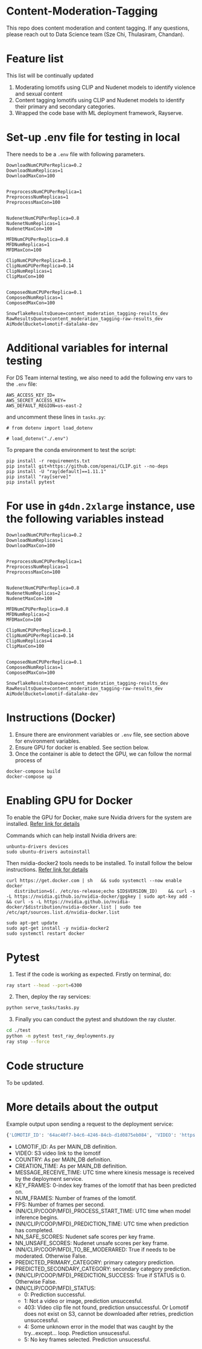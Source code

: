 # Content-Moderation-Tagging
This repo does content moderation and content tagging. If any questions, please reach out to Data Science team (Sze Chi, Thulasiram, Chandan).

# Feature list
This list will be continually updated
1) Moderating lomotifs using CLIP and Nudenet models to identify violence and sexual content
2) Content tagging lomotifs using CLIP and Nudenet models to identify their primary and secondary categories.
3) Wrapped the code base with ML deployment framework, Rayserve.


# Set-up .env file for testing in local
There needs to be a `.env` file with following parameters.
```
DownloadNumCPUPerReplica=0.2
DownloadNumReplicas=1
DownloadMaxCon=100


PreprocessNumCPUPerReplica=1
PreprocessNumReplicas=1
PreprocessMaxCon=100


NudenetNumCPUPerReplica=0.8
NudenetNumReplicas=1
NudenetMaxCon=100

MFDNumCPUPerReplica=0.8
MFDNumReplicas=1
MFDMaxCon=100

ClipNumCPUPerReplica=0.1
ClipNumGPUPerReplica=0.14
ClipNumReplicas=1
ClipMaxCon=100


ComposedNumCPUPerReplica=0.1
ComposedNumReplicas=1
ComposedMaxCon=100

SnowflakeResultsQueue=content_moderation_tagging-results_dev
RawResultsQueue=content_moderation_tagging-raw-results_dev
AiModelBucket=lomotif-datalake-dev
```

# Additional variables for internal testing
For DS Team internal testing, we also need to add the following env vars to the `.env` file:
```
AWS_ACCESS_KEY_ID=
AWS_SECRET_ACCESS_KEY=
AWS_DEFAULT_REGION=us-east-2
```
and uncomment these lines in `tasks.py`:
```
# from dotenv import load_dotenv

# load_dotenv("./.env")
```
To prepare the conda environment to test the script:
```
pip install -r requirements.txt
pip install git+https://github.com/openai/CLIP.git --no-deps
pip install -U "ray[default]==1.11.1"
pip install "ray[serve]"
pip install pytest
```

# For use in `g4dn.2xlarge` instance, use the following variables instead
```
DownloadNumCPUPerReplica=0.2
DownloadNumReplicas=1
DownloadMaxCon=100


PreprocessNumCPUPerReplica=1
PreprocessNumReplicas=1
PreprocessMaxCon=100


NudenetNumCPUPerReplica=0.8
NudenetNumReplicas=2
NudenetMaxCon=100

MFDNumCPUPerReplica=0.8
MFDNumReplicas=2
MFDMaxCon=100

ClipNumCPUPerReplica=0.1
ClipNumGPUPerReplica=0.14
ClipNumReplicas=4
ClipMaxCon=100


ComposedNumCPUPerReplica=0.1
ComposedNumReplicas=1
ComposedMaxCon=100

SnowflakeResultsQueue=content_moderation_tagging-results_dev
RawResultsQueue=content_moderation_tagging-raw-results_dev
AiModelBucket=lomotif-datalake-dev
```

# Instructions (Docker)
1) Ensure there are environment variables or `.env` file, see section above for environment variables.
2) Ensure GPU for docker is enabled. See section below.
3) Once the container is able to detect the GPU, we can follow the normal process of

```
docker-compose build
docker-compose up
```

# Enabling GPU for Docker
To enable the GPU for Docker, make sure Nvidia drivers for the system are installed. [Refer link for details](https://linuxconfig.org/how-to-install-the-nvidia-drivers-on-ubuntu-18-04-bionic-beaver-linux)

Commands which can help install Nvidia drivers are:
```
unbuntu-drivers devices
sudo ubuntu-drivers autoinstall
```

Then nvidia-docker2 tools needs to be installed.
To install follow the below instructions.
[Refer link for details](https://docs.nvidia.com/datacenter/cloud-native/container-toolkit/install-guide.html)

```
curl https://get.docker.com | sh   && sudo systemctl --now enable docker
   distribution=$(. /etc/os-release;echo $ID$VERSION_ID)    && curl -s -L https://nvidia.github.io/nvidia-docker/gpgkey | sudo apt-key add -    && curl -s -L https://nvidia.github.io/nvidia-docker/$distribution/nvidia-docker.list | sudo tee /etc/apt/sources.list.d/nvidia-docker.list

sudo apt-get update
sudo apt-get install -y nvidia-docker2
sudo systemctl restart docker
```

# Pytest
1) Test if the code is working as expected. Firstly on terminal, do:
```bash
ray start --head --port=6300
```
2) Then, deploy the ray services:
```bash
python serve_tasks/tasks.py
```
3) Finally you can conduct the pytest and shutdown the ray cluster.
```bash
cd ./test
python -m pytest test_ray_deployments.py 
ray stop --force
```

<!-- # Instructions (non-Docker)
- Python 3.8 required.
```bash
conda create -n [YOUR_ENV_NAME] python=3.8
conda activate [YOUR_ENV_NAME]
```
- Prerequisites are in `requirements.txt`. You may install via pip with the following.
```bash
pip install -r requirements.txt
```
- Spin up celery worker server
```bash
-- celery -A tasks.tasks worker --loglevel=INFO -P solo -l info
```
- Run kinesis stream
```bash
python kinesis_deploy.py
``` -->

# Code structure
To be updated.
<!-- - `./kinesis_deploy.py`: script to run predictions on a kinesis stream.
- `./tasks/`: celery tasks
- `./celery_app.py`: celery app file


- `./src/`: main scripts are stored here.
    - `src/utils/data_process_clip.py`: data reading and processing utils
    - `src/utils/write_tables_clip.py`: authenticate into Snowflake and functions for writing tables to store model outputs
    - `src/content_tag_predictor.py`: main predictor script -->

# More details about the output
<!-- The output will be written to this table on Snowflake: `DS_CONTENT_MODERATION_TAGGING_1ST_LAYER` (In production). -->
Example output upon sending a request to the deployment service:
```python
{'LOMOTIF_ID': '64ac40f7-b4c6-4246-84cb-d1d0875eb084', 'VIDEO': 'https://lomotif-staging.s3.amazonaws.com/lomotifs/2022/1/10/64ac40f7b4c6424684cbd1d0875eb084/64ac40f7b4c6424684cbd1d0875eb084-20220110-0623-video-vs.mp4', 'COUNTRY': 'IN', 'CREATION_TIME': '2022-01-10T06:23:42.712750', 'MESSAGE_RECEIVE_TIME': '2022-03-17 07:40:59.535872+00:00', 'KEY_FRAMES': '1', 'NUM_FRAMES': '750', 'FPS': '25.033377837116156', 'NN_PROCESS_START_TIME': '2022-03-17 07:41:02.531222+00:00', 'NN_PREDICTION_TIME': '2022-03-17 07:41:02.609053+00:00', 'NN_SAFE_SCORES': '0.99393', 'NN_UNSAFE_SCORES': '0.00607', 'NN_TO_BE_MODERATED': False, 'NN_PREDICTION_SUCCESS': True, 'NN_STATUS': 0, 'CLIP_PROCESS_START_TIME': '2022-03-17 07:41:02.757048+00:00', 'CLIP_PREDICTION_TIME': '2022-03-17 07:41:02.836512+00:00', 'CLIP_PREDICTION_SUCCESS': True, 'CLIP_TO_BE_MODERATED': False, 'CLIP_STATUS': 0, 'COOP_PROCESS_START_TIME': '2022-03-17 07:41:02.615863+00:00', 'COOP_PREDICTION_TIME': '2022-03-17 07:41:02.757001+00:00', 'COOP_PREDICTION_SUCCESS': True, 'COOP_STATUS': 0, 'PREDICTED_PRIMARY_CATEGORY': 'inspirational', 'PREDICTED_SECONDARY_CATEGORY': 'spiritual-motivation', 'PREDICTED_TOP3_PRIMARY_CATEGORY': 'inspirational', 'PREDICTED_TOP3_SECONDARY_CATEGORY': 'spiritual-motivation, quotes', 'MFD_PROCESS_START_TIME': '2022-03-17 07:41:02.514103+00:00', 'MFD_PREDICTION_TIME': '2022-03-17 07:41:02.525057+00:00', 'MFD_TO_BE_MODERATED': False, 'MFD_PREDICTION_SUCCESS': True, 'MFD_STATUS': 0, 'TO_BE_MODERATED': False}
```
- LOMOTIF_ID: As per MAIN_DB definition.
- VIDEO: S3 video link to the lomotif
- COUNTRY: As per MAIN_DB definition.
- CREATION_TIME: As per MAIN_DB definition.
- MESSAGE_RECEIVE_TIME: UTC time where kinesis message is received by the deployment service.
- KEY_FRAMES: 0-index key frames of the lomotif that has been predicted on.
- NUM_FRAMES: Number of frames of the lomotif.
- FPS: Number of frames per second.
- (NN/CLIP/COOP/MFD)_PROCESS_START_TIME: UTC time when model inference begins.
- (NN/CLIP/COOP/MFD)_PREDICTION_TIME: UTC time when prediction has completed.
- NN_SAFE_SCORES: Nudenet safe scores per key frame.
- NN_UNSAFE_SCORES: Nudenet unsafe scores per key frame.
- (NN/CLIP/COOP/MFD)_TO_BE_MODERARED: True if needs to be moderated. Otherwise False.
- PREDICTED_PRIMARY_CATEGORY: primary category prediction.
- PREDICTED_SECONDARY_CATEGORY: secondary category prediction.
- (NN/CLIP/COOP/MFD)_PREDICTION_SUCCESS: True if STATUS is 0. Otherwise False.
- (NN/CLIP/COOP/MFD)_STATUS: 
    - 0: Prediction successful. 
    - 1: Not a video or image, prediction unsuccesful. 
    - 403: Video clip file not found, prediction unsuccessful. Or Lomotif does not exist on S3, cannot be downloaded after retries, prediction unsuccessful.
    - 4: Some unknown error in the model that was caught by the try...except... loop. Prediction unsucessful.
    - 5: No key frames selected. Prediction unsucessful.




